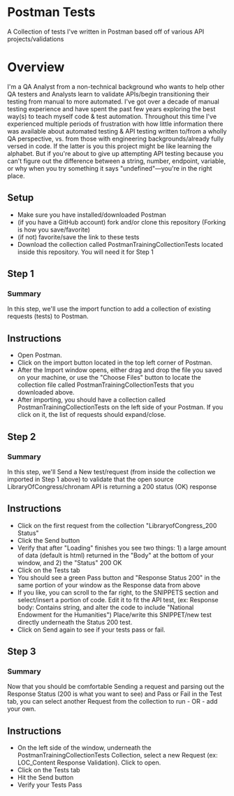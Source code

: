# Postman Tests
A Collection of tests I've written in Postman based off of various API projects/validations

# Overview #
I'm a QA Analyst from a non-technical background who wants to help other QA testers and Analysts learn to validate APIs/begin transitioning their testing from manual to more automated. I've got over a decade of manual testing experience and have spent the past few years exploring the best way(s) to teach myself code & test automation. Throughout this time I've experienced multiple periods of frustration with how little information there was available about automated testing & API testing written to/from a wholly QA perspective, vs. from those with engineering backgrounds/already fully versed in code. If the latter is you this project might be like learning the alphabet. But if you're about to give up attempting API testing because you can't figure out the difference between a string, number, endpoint, variable, or why when you try something it says "undefined"—you're in the right place.


## Setup ##
* Make sure you have installed/downloaded Postman
* (if you have a GitHub account) fork and/or clone this repository (Forking is how you save/favorite)
* (if not) favorite/save the link to these tests
* Download the collection called PostmanTrainingCollectionTests located inside this repository. You will need it for Step 1

## Step 1 ##
### Summary ###
In this step, we'll use the import function to add a collection of existing requests (tests) to Postman.

## Instructions ##
* Open Postman.
* Click on the import button located in the top left corner of Postman.
* After the Import window opens, either drag and drop the file you saved on your machine, or use the "Choose Files" button to locate the collection file called PostmanTrainingCollectionTests that you downloaded above.
* After importing, you should have a collection called PostmanTrainingCollectionTests on the left side of your Postman. If you click on it, the list of requests should expand/close.

## Step 2 ##
### Summary ###
In this step, we'll Send a New test/request (from inside the collection we imported in Step 1 above) to validate that the open source LibraryOfCongress/chronam API is returning a 200 status (OK) response

## Instructions ##
* Click on the first request from the collection "LibraryofCongress_200 Status"
* Click the Send button
* Verify that after "Loading" finishes you see two things: 1) a large amount of data (default is html) returned in the "Body" at the bottom of your window, and 2) the "Status" 200 OK
* Click on the Tests tab
* You should see a green Pass button and "Response Status 200" in the same portion of your window as the Response data from above
* If you like, you can scroll to the far right, to the SNIPPETS section and select/insert a portion of code. Edit it to fit the API test, (ex: Response body: Contains string, and alter the code to include "National Endowment for the Humanities") Place/write this SNIPPET/new test directly underneath the Status 200 test. 
* Click on Send again to see if your tests pass or fail.

## Step 3 ##
### Summary ###
Now that you should be comfortable Sending a request and parsing out the Response Status (200 is what you want to see) and Pass or Fail in the Test tab, you can select another Request from the collection to run - OR - add your own.

## Instructions ##
* On the left side of the window, underneath the PostmanTrainingCollectionTests Collection, select a new Request (ex: LOC_Content Response Validation). Click to open.
* Click on the Tests tab
* Hit the Send button
* Verify your Tests Pass
